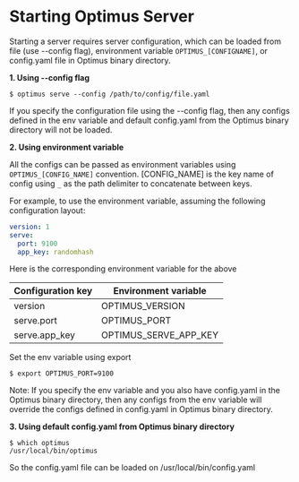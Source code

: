 # Starting Optimus Server
Starting a server requires server configuration, which can be loaded from file (use --config flag), environment 
variable `OPTIMUS_[CONFIGNAME]`, or config.yaml file in Optimus binary directory.

**1. Using --config flag**
   ```shell
   $ optimus serve --config /path/to/config/file.yaml
   ```

If you specify the configuration file using the --config flag, then any configs defined in the env variable and default 
config.yaml from the Optimus binary directory will not be loaded.

**2. Using environment variable**

All the configs can be passed as environment variables using `OPTIMUS_[CONFIG_NAME]` convention. [CONFIG_NAME] is the 
key name of config using `_` as the path delimiter to concatenate between keys.

For example, to use the environment variable, assuming the following configuration layout:

```yaml
version: 1
serve:
  port: 9100
  app_key: randomhash
```


Here is the corresponding environment variable for the above

| Configuration key  | Environment variable  |
|--------------------|-----------------------|
| version            | OPTIMUS_VERSION       |
| serve.port         | OPTIMUS_PORT          |
| serve.app_key      | OPTIMUS_SERVE_APP_KEY |



Set the env variable using export
```shell
$ export OPTIMUS_PORT=9100
```


Note: If you specify the env variable and you also have config.yaml in the Optimus binary directory, then any configs 
from the env variable will override the configs defined in config.yaml in Optimus binary directory.


**3. Using default config.yaml from Optimus binary directory**
```shell
$ which optimus
/usr/local/bin/optimus
```

So the config.yaml file can be loaded on /usr/local/bin/config.yaml
